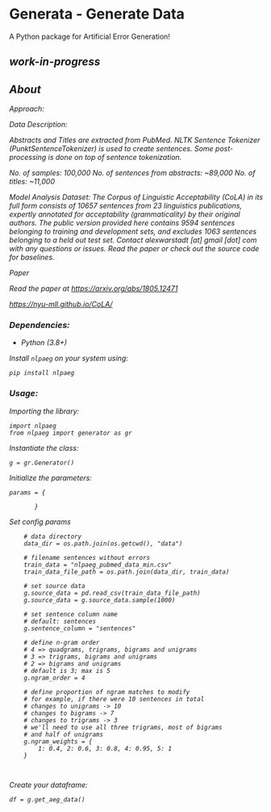 # Generata - Generate Data

A Python package for Artificial Error Generation!

## <i> work-in-progress

## About

Approach:


Data Description:

Abstracts and Titles are extracted from PubMed. NLTK Sentence Tokenizer (PunktSentenceTokenizer) is used to create sentences. Some post-processing is done on top of sentence tokenization.

No. of samples: 100,000
No. of sentences from abstracts: ~89,000
No. of titles: ~11,000




Model Analysis Dataset: The Corpus of Linguistic Acceptability (CoLA) in its full form consists of 10657 sentences from 23 linguistics publications, expertly annotated for acceptability (grammaticality) by their original authors. The public version provided here contains 9594 sentences belonging to training and development sets, and excludes 1063 sentences belonging to a held out test set. Contact alexwarstadt [at] gmail [dot] com with any questions or issues. Read the paper or check out the source code for baselines.

Paper 

Read the paper at https://arxiv.org/abs/1805.12471

https://nyu-mll.github.io/CoLA/


### Dependencies:

+ Python (3.8+)


Install `nlpaeg` on your system using:

```
pip install nlpaeg
```


### Usage:

Importing the library: 

```
import nlpaeg
from nlpaeg import generator as gr
```


Instantiate the class:

```
g = gr.Generator()
```


Initialize the parameters:

```
params = {

       }
```

Set config params
```
    # data directory
    data_dir = os.path.join(os.getcwd(), "data")
    
    # filename sentences without errors
    train_data = "nlpaeg_pubmed_data_min.csv"
    train_data_file_path = os.path.join(data_dir, train_data)

    # set source data
    g.source_data = pd.read_csv(train_data_file_path)
    g.source_data = g.source_data.sample(1000)

    # set sentence column name
    # default: sentences
    g.sentence_column = "sentences"

    # define n-gram order
    # 4 => quadgrams, trigrams, bigrams and unigrams
    # 3 => trigrams, bigrams and unigrams
    # 2 => bigrams and unigrams
    # default is 3; max is 5
    g.ngram_order = 4

    # define proportion of ngram matches to modify
    # for example, if there were 10 sentences in total
    # changes to unigrams -> 10
    # changes to bigrams -> 7
    # changes to trigrams -> 3
    # we'll need to use all three trigrams, most of bigrams
    # and half of unigrams
    g.ngram_weights = {
        1: 0.4, 2: 0.6, 3: 0.8, 4: 0.95, 5: 1
    }



```

Create your dataframe:

```
df = g.get_aeg_data()
```


